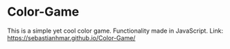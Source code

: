 # Color-Game
This is a simple yet cool color game. Functionality made in JavaScript.
Link: https://sebastianhmar.github.io/Color-Game/
